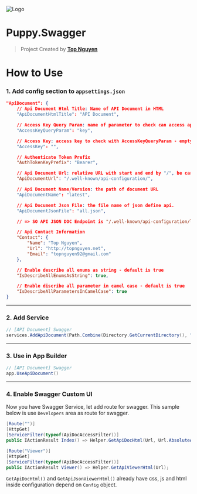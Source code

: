 ﻿![Logo](favicon.ico)
# Puppy.Swagger
> Project Created by [**Top Nguyen**](http://topnguyen.net)

# How to Use

### 1. Add config section to `appsettings.json`

```json
"ApiDocument": {
    // Api Document Html Title: Name of API Document in HTML
    "ApiDocumentHtmlTitle": "API Document",

    // Access Key Query Param: name of parameter to check can access api document or not
    "AccessKeyQueryParam": "key",

    // Access Key: access key to check with AccessKeyQueryParam - empty is allow annonymous
    "AccessKey": "",

    // Authenticate Token Prefix
    "AuthTokenKeyPrefix": "Bearer",

    // Api Document Url: relative URL with start and end by "/", be careful this may replace or be replace by MVC route
    "ApiDocumentUrl": "/.well-known/api-configuration/",

    // Api Document Name/Version: the path of document URL
    "ApiDocumentName": "latest",

    // Api Document Json File: the file name of json define api.
    "ApiDocumentJsonFile": "all.json",

    // => SO API JSON DOC Endpoint is "/.well-known/api-configuration/latest/all.json"

    // Api Contact Information
    "Contact": {
        "Name": "Top Nguyen",
        "Url": "http://topnguyen.net",
        "Email": "topnguyen92@gmail.com"
    },

    // Enable describe all enums as string - default is true
    "IsDescribeAllEnumsAsString": true,

    // Enable discribe all parameter in camel case - default is true
    "IsDescribeAllParametersInCamelCase": true
}
```

---

### 2. Add Service

```csharp
// [API Document] Swagger
services.AddApiDocument(Path.Combine(Directory.GetCurrentDirectory(), "Documentation.xml"), ConfigurationRoot, "ApiDocument")
```

---

### 3. Use in App Builder

```csharp
// [API Document] Swagger
app.UseApiDocument()
```

---

### 4. Enable Swagger Custom UI

Now you have Swagger Service, let add route for swagger.
This sample below is use `Developers` area as route for swagger.

```csharp
[Route("")]
[HttpGet]
[ServiceFilter(typeof(ApiDocAccessFilter))]
public IActionResult Index() => Helper.GetApiDocHtml(Url, Url.AbsoluteAction("Viewer", "Developers", new { area = "Developers" }));

[Route("Viewer")]
[HttpGet]
[ServiceFilter(typeof(ApiDocAccessFilter))]
public IActionResult Viewer() => Helper.GetApiViewerHtml(Url);
```

`GetApiDocHtml()` and `GetApiJsonViewerHtml()` already have css, js and html inside configuration depend on `Config` object.
